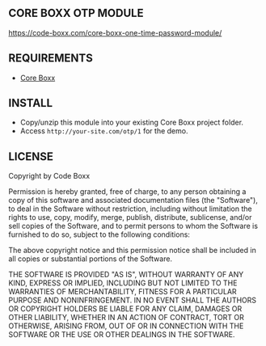 ## CORE BOXX OTP MODULE
https://code-boxx.com/core-boxx-one-time-password-module/

## REQUIREMENTS
* [Core Boxx](https://github.com/code-boxx/Core-Boxx-PHP-Framework/tree/main/core)

## INSTALL
* Copy/unzip this module into your existing Core Boxx project folder.
* Access `http://your-site.com/otp/1` for the demo.

## LICENSE
Copyright by Code Boxx

Permission is hereby granted, free of charge, to any person obtaining a copy
of this software and associated documentation files (the "Software"), to deal
in the Software without restriction, including without limitation the rights
to use, copy, modify, merge, publish, distribute, sublicense, and/or sell
copies of the Software, and to permit persons to whom the Software is
furnished to do so, subject to the following conditions:

The above copyright notice and this permission notice shall be included in all
copies or substantial portions of the Software.

THE SOFTWARE IS PROVIDED "AS IS", WITHOUT WARRANTY OF ANY KIND, EXPRESS OR
IMPLIED, INCLUDING BUT NOT LIMITED TO THE WARRANTIES OF MERCHANTABILITY,
FITNESS FOR A PARTICULAR PURPOSE AND NONINFRINGEMENT. IN NO EVENT SHALL THE
AUTHORS OR COPYRIGHT HOLDERS BE LIABLE FOR ANY CLAIM, DAMAGES OR OTHER
LIABILITY, WHETHER IN AN ACTION OF CONTRACT, TORT OR OTHERWISE, ARISING FROM,
OUT OF OR IN CONNECTION WITH THE SOFTWARE OR THE USE OR OTHER DEALINGS IN THE
SOFTWARE.
